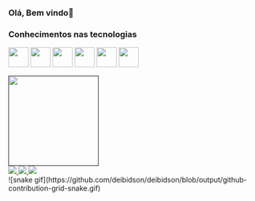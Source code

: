 ### Olá, Bem vindo👋

### Conhecimentos nas tecnologias
<img src="https://cdn.jsdelivr.net/gh/devicons/devicon/icons/java/java-original.svg" width="40" height="40"/> <img src="https://cdn.jsdelivr.net/gh/devicons/devicon/icons/linux/linux-original.svg" width="40" height="40"/> <img src="https://cdn.iconscout.com/icon/free/png-256/vuejs-1175052.png" width="40" height="40"/> <img src="https://icons-for-free.com/download-icon-vscode+icons+type+kotlin-1324451341295152742_256.png" width="40" height="40"/> <img src="https://cdn.iconscout.com/icon/free/png-256/javascript-2038874-1720087.png" width="40" height="40"/> <img src="https://cdn.iconscout.com/icon/free/png-256/html5-40-1175193.png" width="40" height="40"/>

<div>
  <a href="">
  <img height="180em" src="https://github-readme-stats.vercel.app/api/top-langs/?username=deibidsonmesquita&layout=compact&theme=dracula"/>
</div>

<div>
  <a href="mailto:deibidson@gmail.com"> <img src="https://img.shields.io/badge/Gmail-D14836?style=for-the-badge&logo=gmail&logoColor=white"/> </a>
  <a href="https://api.whatsapp.com/send?phone=5598981033497"> <img src="https://img.shields.io/badge/WhatsApp-25D366?style=for-the-badge&logo=whatsapp&logoColor=white"/> </a>
   <a href="https://twitter.com/Deibidson"> <img src="https://img.shields.io/badge/Twitter-1DA1F2?style=for-the-badge&logo=twitter&logoColor=white"/></a>
</div>

  <div>
      ![snake gif](https://github.com/deibidson/deibidson/blob/output/github-contribution-grid-snake.gif)
  </div>




